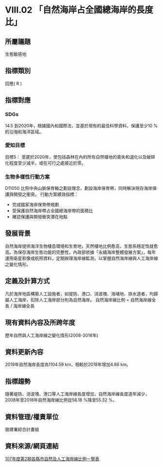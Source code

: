 # VIII.02 「自然海岸占全國總海岸的長度比」

<script type="text/javascript" src="http://cdn.mathjax.org/mathjax/latest/MathJax.js?config=TeX-AMS-MML_HTMLorMML"></script>

## 所屬議題
生態敏感地
## 指標類別
回應( R )
## 指標對應
### SDGs
14.5
到2020年，根據國內和國際法，並基於現有的最佳科學資料，保護至少10 %的沿海和海洋區域。
### 愛知目標
目標5：
至遲於2020年，使包括森林在內的所有自然棲地的喪失和退化以及破碎化程度至少減半，或在可行之處接近於零。
### 生物多樣性行動方案
D11050 比照中央山脈保育軸之劃設理念，劃設海岸保育帶，同時解決現存海岸保護與開發之衝突。
行動方案績效指標：
* 完成國家海岸保育帶規劃
* 受保護自然海岸帶占全國總海岸帶的面積比
* 確認保護與開發衝突潛在地點
## 發展背景
自然海岸提供海洋生物棲息環境和生育地，天然棲地比例愈高，生態系穩定性就愈高。為保存海岸生態功能的完整性，內政部依據「永續海岸整體發展方案」，每年運用衛星影像或航照資料，定期辦理海岸線監測，以掌握自然海岸線與人工海岸線之變化情形。
## 定義及計算方式
凡於海岸地區構築人工設施者，如堤防、港口、消波塊、海埔地、排水道者，均歸屬人工海岸，扣除人工海岸部分則為自然海岸。
自然海岸線比例 = 自然海岸線全長 / 海岸線全長
## 現有資料內容及所跨年度
歷年自然與人工海岸線之變化情形(2008-2018年)
## 資料更新內容
2019年自然海岸長度為1104.59 km，相較於2018年增加4.86 km。
## 指標趨勢
隨著堤防、消波塊、港口等人工海岸線長度增加，自然海岸線長度逐年減少，2008年至2018年自然海岸線比例從56.18 %降至55.32 %。
## 資料管理/權責單位
營建署綜合計畫組
## 資料來源/網頁連結
[107年度第2期各縣市自然及人工海岸線比例一覽表](https://www.cpami.gov.tw/最新消息/業務新訊/14251-自然海岸及人工海岸線長度.html)